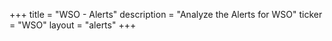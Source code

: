+++
title = "WSO - Alerts"
description = "Analyze the Alerts for WSO"
ticker = "WSO"
layout = "alerts"
+++

